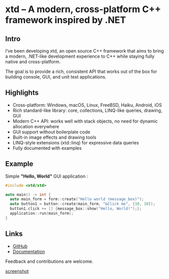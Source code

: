 # xtd – A modern, cross-platform C++ framework inspired by .NET

## Intro

I’ve been developing xtd, an open source C++ framework that aims to bring a modern, .NET-like development experience to C++ while staying fully native and cross-platform.

The goal is to provide a rich, consistent API that works out of the box for building console, GUI, and unit test applications.

## Highlights

-	Cross-platform: Windows, macOS, Linux, FreeBSD, Haiku, Android, iOS
-	Rich standard-like library: core, collections, LINQ-like queries, drawing, GUI
-	Modern C++ API: works well with stack objects, no need for dynamic allocation everywhere
-	GUI support without boilerplate code
-	Built-in image effects and drawing tools
-	LINQ-style extensions (xtd::linq) for expressive data queries
-	Fully documented with examples

## Example

Simple **"Hello, World"** GUI application :

```cpp
#include <xtd/xtd>

auto main() -> int {
  auto main_form = form::create("Hello world (message_box)");
  auto button1 = button::create(main_form, "&Click me", {10, 10});
  button1.click += [] {message_box::show("Hello, World!");};
  application::run(main_form);
}
```

## Links

- [GitHub](https://github.com/gammasoft71/xtd)
- [Documentation](https://gammasoft71.github.io/xtd)

Feedback and contributions are welcome.

[screenshot](https://imgur.com/a/xtd-forms-hello-world-macos-gnome-windows-1d0oNLI)

